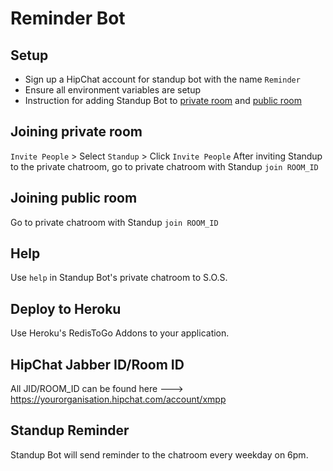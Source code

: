 # Reminder Bot

## Setup
* Sign up a HipChat account for standup bot with the name `Reminder`
* Ensure all environment variables are setup
* Instruction for adding Standup Bot to [private room](#joining-private-room) and [public room](#joining-public-room)

## Joining private room
`Invite People` > Select `Standup` > Click `Invite People`
After inviting Standup to the private chatroom, go to private chatroom with Standup
`join ROOM_ID`

## Joining public room
Go to private chatroom with Standup
`join ROOM_ID`

## Help
Use `help` in Standup Bot's private chatroom to S.O.S.

## Deploy to Heroku
Use Heroku's RedisToGo Addons to your application.

## HipChat Jabber ID/Room ID
All JID/ROOM_ID can be found here ---> https://yourorganisation.hipchat.com/account/xmpp

## Standup Reminder
Standup Bot will send reminder to the chatroom every weekday on 6pm.
